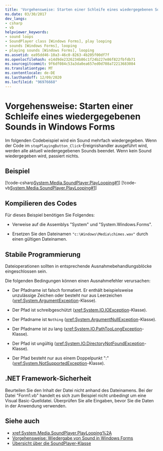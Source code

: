 ```yaml
---
title: 'Vorgehensweise: Starten einer Schleife eines wiedergegebenen Sounds in Windows Forms'
ms.date: 03/30/2017
dev_langs:
- csharp
- vb
helpviewer_keywords:
- sound loops
- SoundPlayer class [Windows Forms], play looping
- sounds [Windows Forms], looping
- playing sounds [Windows Forms], looping
ms.assetid: ea95dd46-10a3-46c0-8263-4b205f00df7f
ms.openlocfilehash: e14d9de2326234b86c1f24b227e86f822fbfdb71
ms.sourcegitcommit: 9f6df084c53a3da0ea657ed0d708a72213683084
ms.translationtype: MT
ms.contentlocale: de-DE
ms.lasthandoff: 12/09/2020
ms.locfileid: "96976668"
---
```

# <a name="how-to-loop-a-sound-playing-on-a-windows-form"></a>Vorgehensweise: Starten einer Schleife eines wiedergegebenen Sounds in Windows Forms
Im folgenden Codebeispiel wird ein Sound mehrfach wiedergegeben. Wenn der Code im `stopPlayingButton_Click`-Ereignishandler ausgeführt wird, werden alle aktuell wiedergegebenen Sounds beendet. Wenn kein Sound wiedergegeben wird, passiert nichts.  
  
## <a name="example"></a>Beispiel  
 [!code-csharp[System.Media.SoundPlayer.PlayLooping#1](~/samples/snippets/csharp/VS_Snippets_Winforms/System.Media.SoundPlayer.PlayLooping/CS/Form1.cs#1)]
 [!code-vb[System.Media.SoundPlayer.PlayLooping#1](~/samples/snippets/visualbasic/VS_Snippets_Winforms/System.Media.SoundPlayer.PlayLooping/VB/Form1.vb#1)]  
  
## <a name="compiling-the-code"></a>Kompilieren des Codes  
 Für dieses Beispiel benötigen Sie Folgendes:  
  
- Verweise auf die Assemblys "System" und "System.Windows.Forms".  
  
- Ersetzen Sie den Dateinamen `"c:\Windows\Media\chimes.wav"` durch einen gültigen Dateinamen.  
  
## <a name="robust-programming"></a>Stabile Programmierung  
 Dateioperationen sollten in entsprechende Ausnahmebehandlungsblöcke eingeschlossen sein.  
  
 Die folgenden Bedingungen können einen Ausnahmefehler verursachen:  
  
- Der Pfadname ist falsch formatiert. Er enthält beispielsweise unzulässige Zeichen oder besteht nur aus Leerzeichen (<xref:System.ArgumentException>-Klasse).  
  
- Der Pfad ist schreibgeschützt (<xref:System.IO.IOException>-Klasse).  
  
- Der Pfadname ist `Nothing` (<xref:System.ArgumentNullException>-Klasse).  
  
- Der Pfadname ist zu lang (<xref:System.IO.PathTooLongException>-Klasse).  
  
- Der Pfad ist ungültig (<xref:System.IO.DirectoryNotFoundException>-Klasse).  
  
- Der Pfad besteht nur aus einem Doppelpunkt ":" (<xref:System.NotSupportedException>-Klasse).  
  
## <a name="net-framework-security"></a>.NET Framework-Sicherheit  
 Beurteilen Sie den Inhalt der Datei nicht anhand des Dateinamens. Bei der Datei "Form1.vb" handelt es sich zum Beispiel nicht unbedingt um eine Visual Basic-Quelldatei. Überprüfen Sie alle Eingaben, bevor Sie die Daten in der Anwendung verwenden.  
  
## <a name="see-also"></a>Siehe auch

- <xref:System.Media.SoundPlayer.PlayLooping%2A>
- [Vorgehensweise: Wiedergabe von Sound in Windows Forms](how-to-play-a-sound-from-a-windows-form.md)
- [Übersicht über die SoundPlayer-Klasse](soundplayer-class-overview.md)

